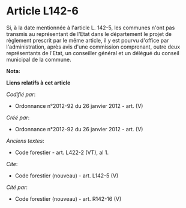 # Article L142-6

Si, à la date mentionnée à l'article L. 142-5, les communes n'ont pas transmis au représentant de l'Etat dans le département
le projet de règlement prescrit par le même article, il y est pourvu d'office par l'administration, après avis d'une
commission comprenant, outre deux représentants de l'Etat, un conseiller général et un délégué du conseil municipal de la
commune.

**Nota:**



**Liens relatifs à cet article**

_Codifié par_:

  - Ordonnance n°2012-92 du 26 janvier 2012 - art. (V)

_Créé par_:

  - Ordonnance n°2012-92 du 26 janvier 2012 - art. (V)

_Anciens textes_:

  - Code forestier - art. L422-2 (VT), al 1.

_Cite_:

  - Code forestier (nouveau) - art. L142-5 (V)

_Cité par_:

  - Code forestier (nouveau) - art. R142-16 (V)
